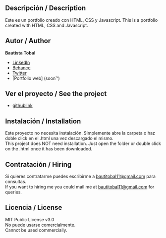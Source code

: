 ## Descripción / Description  
Este es un portfolio creado con HTML, CSS y Javascript.
This is a portfolio created with HTML, CSS and Javascript.

## Autor / Author
**Bautista Tobal**

* [LinkedIn](https://linkedin.com/in/bautista-tobal-b25a4a237/)
* [Behance](https://be.net/bautitobal)
* [Twitter](https://twitter.com/bautitobal)
* [Portfolio web] (soon™)

## Ver el proyecto / See the project 
- [githublink](githublink)

## Instalación / Installation
Este proyecto no necesita instalación. Simplemente abre la carpeta o haz doble click en el .html una vez descargado el mismo.  
This project does NOT need installation. Just open the folder or double click on the .html once it has been downloaded.

## Contratación / Hiring
Si quieres contratarme puedes escribirme a bautitobal11@gmail.com para consultas.  
If you want to hiring me you could mail me at bautitobal11@gmail.com for queries.  

## Licencia / License
MIT Public License v3.0  
No puede usarse comercialmente.  
Cannot be used commercially.  
